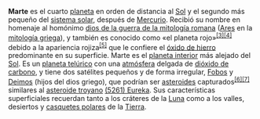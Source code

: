 <p><b>Marte</b> es el cuarto <a href="https://es.wikipedia.org/wiki/Planeta" title="Planeta">planeta</a> en orden de distancia al <a href="https://es.wikipedia.org/wiki/Sol" title="Sol">Sol</a> y el segundo más pequeño del <a href="https://es.wikipedia.org/wiki/Sistema_solar" title="Sistema solar">sistema solar</a>, después de <a href="https://es.wikipedia.org/wiki/Mercurio_(planeta)" title="Mercurio (planeta)">Mercurio</a>. Recibió su nombre en homenaje al homónimo <a href="https://es.wikipedia.org/wiki/Marte_(mitolog%C3%ADa)" title="Marte (mitología)">dios de la guerra de la mitología romana</a> (<a href="https://es.wikipedia.org/wiki/Ares" title="Ares">Ares</a> en la <a href="https://es.wikipedia.org/wiki/Mitolog%C3%ADa_griega" title="Mitología griega">mitología griega</a>), y también es conocido como «el planeta rojo»<sup id="cite_ref-3" class="reference separada"><a href="#cite_note-3"><span class="corchete-llamada">[</span>3<span class="corchete-llamada">]</span></a></sup>&ZeroWidthSpace;<sup id="cite_ref-4" class="reference separada"><a href="#cite_note-4"><span class="corchete-llamada">[</span>4<span class="corchete-llamada">]</span></a></sup>&ZeroWidthSpace; debido a la apariencia rojiza<sup id="cite_ref-5" class="reference separada"><a href="#cite_note-5"><span class="corchete-llamada">[</span>5<span class="corchete-llamada">]</span></a></sup>&ZeroWidthSpace; que le confiere el <a href="https://es.wikipedia.org/wiki/%C3%93xido_de_hierro_(III)" class="mw-redirect" title="Óxido de hierro (III)">óxido de hierro</a> predominante en su superficie. Marte es el <a href="https://es.wikipedia.org/wiki/Planeta_interior" title="Planeta interior">planeta interior</a> más alejado del <a href="https://es.wikipedia.org/wiki/Sol" title="Sol">Sol</a>. Es un <a href="https://es.wikipedia.org/wiki/Planeta_terrestre" title="Planeta terrestre">planeta telúrico</a> con una <a href="https://es.wikipedia.org/wiki/Atm%C3%B3sfera" title="Atmósfera">atmósfera</a> delgada de <a href="https://es.wikipedia.org/wiki/Di%C3%B3xido_de_carbono" title="Dióxido de carbono">dióxido de carbono</a>, y tiene dos satélites pequeños y de forma irregular, <a href="https://es.wikipedia.org/wiki/Fobos_(sat%C3%A9lite)" title="Fobos (satélite)">Fobos</a> y <a href="https://es.wikipedia.org/wiki/Deimos_(sat%C3%A9lite)" title="Deimos (satélite)">Deimos</a> (hijos del dios griego), que podrían ser <a href="https://es.wikipedia.org/wiki/Asteroide" title="Asteroide">asteroides</a> capturados<sup id="cite_ref-6" class="reference separada"><a href="#cite_note-6"><span class="corchete-llamada">[</span>6<span class="corchete-llamada">]</span></a></sup>&ZeroWidthSpace;<sup id="cite_ref-7" class="reference separada"><a href="#cite_note-7"><span class="corchete-llamada">[</span>7<span class="corchete-llamada">]</span></a></sup>&ZeroWidthSpace; similares al <a href="https://es.wikipedia.org/wiki/Asteroide_troyano" title="Asteroide troyano">asteroide troyano</a> <a href="https://es.wikipedia.org/wiki/(5261)_Eureka" title="(5261) Eureka">(5261) Eureka</a>. Sus características superficiales recuerdan tanto a los cráteres de la <a href="https://es.wikipedia.org/wiki/Luna" title="Luna">Luna</a> como a los valles, desiertos y <a href="https://es.wikipedia.org/wiki/Casquete_polar" title="Casquete polar">casquetes polares</a> de la <a href="https://es.wikipedia.org/wiki/Tierra" title="Tierra">Tierra</a>.</p>